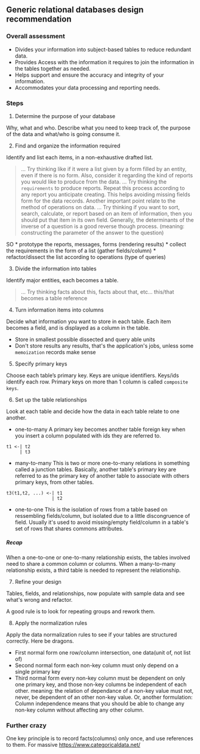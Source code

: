## Generic relational databases design recommendation

### Overall assessment

- Divides your information into subject-based tables to reduce redundant data.
- Provides Access with the information it requires to join the information in the tables together as needed.
- Helps support and ensure the accuracy and integrity of your information.
- Accommodates your data processing and reporting needs.

### Steps

1. Determine the purpose of your database

Why, what and who.
Describe what you need to keep track of, the purpose of the data and what/who is going consume it.

2. Find and organize the information required

Identify and list each items, in a non-exhaustive drafted list.
> ... Try thinking like if it were a list given by a form filled by an entity,
>even if there is no form.
Also, consider it regarding the kind of reports you would like to produce from the data.
> ... Try thinking the `requirements` to produce reports.
Repeat this process according to any report you anticipate creating.
This helps avoiding missing fields form for the data records.
Another important point relate to the method of operations on data.
> ... Try thinking if you want to sort, search, calculate, or report based on an item of information,
>then you should put that item in its own field.
Generally, the determinants of the inverse of a question is a good reverse though process.
(meaning: constructing the parameter of the answer to the question)

SO
    * prototype the reports, messages, forms (rendering results)
    * collect the requirements in the form of a list (gather fields/column)
    * refactor/dissect the list according to operations (type of queries)

3. Divide the information into tables

Identify major entities, each becomes a table.
> ... Try thinking facts about this, facts about that, etc... this/that becomes a table reference

4. Turn information items into columns

Decide what information you want to store in each table. Each item becomes a field,
and is displayed as a column in the table.
- Store in smallest possible dissected and query able units
- Don't store results any results, that's the application's jobs, unless some `memoization` records make sense

5. Specify primary keys

Choose each table’s primary key. Keys are unique identifiers.
Keys/ids identify each row.
Primary keys on more than 1 column is called `composite keys`.

6. Set up the table relationships

Look at each table and decide how the data in each table relate to one another.

 - one-to-many
A primary key becomes another table foreign key when you insert a column populated with ids
they are referred to.
```
t1 <-| t2
     | t3
```
 - many-to-many
This is two or more one-to-many relations in something called a junction tables.
Basically, another table's primary key are referred to as the primary key of another table to associate
with others primary keys, from other tables.

```
t3(t1,t2, ...) <-| t1
                 | t2
```

 - one-to-one
This is the isolation of rows from a table based on ressembling fields/column,
but isolated due to a little discongruence of field.
Usually it's used to avoid missing/empty field/column in a table's set of rows that shares commons attributes.

##### Recap
When a one-to-one or one-to-many relationship exists,
the tables involved need to share a common column or columns.
When a many-to-many relationship exists,
a third table is needed to represent the relationship.

7. Refine your design

Tables, fields, and relationships, now populate with sample data and
see what's wrong and refactor.

A good rule is to look for repeating groups and rework them.

8. Apply the normalization rules

Apply the data normalization rules to see if your tables are structured correctly.
Here be dragons.

 - First normal form
one row/column intersection, one data(unit of, not list of)
 - Second normal form
each non-key column must only depend on a single primary key
 - Third normal form
every non-key column must be dependent on only one primary key,
and those non-key columns be independent of each other.
meaning: the relation of dependance of a non-key value must not,
never, be dependent of an other non-key value.
Or, another formulation:
Column independence means that you should be able to change
any non-key column without affecting any other column.


### Further crazy
One key principle is to record facts(columns) only once, and use references to them.
For massive https://www.categoricaldata.net/
